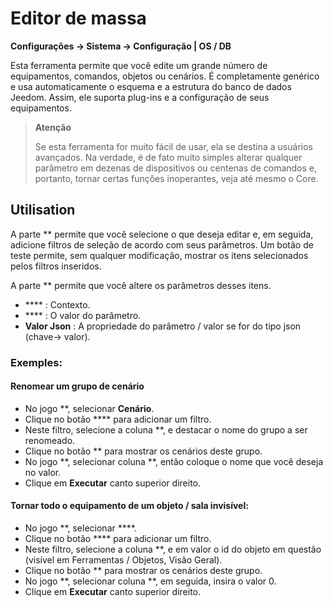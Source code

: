 # Editor de massa
**Configurações → Sistema → Configuração | OS / DB**

Esta ferramenta permite que você edite um grande número de equipamentos, comandos, objetos ou cenários. É completamente genérico e usa automaticamente o esquema e a estrutura do banco de dados Jeedom. Assim, ele suporta plug-ins e a configuração de seus equipamentos.

> **Atenção**
>
> Se esta ferramenta for muito fácil de usar, ela se destina a usuários avançados. Na verdade, é de fato muito simples alterar qualquer parâmetro em dezenas de dispositivos ou centenas de comandos e, portanto, tornar certas funções inoperantes, veja até mesmo o Core.

## Utilisation

A parte ** permite que você selecione o que deseja editar e, em seguida, adicione filtros de seleção de acordo com seus parâmetros. Um botão de teste permite, sem qualquer modificação, mostrar os itens selecionados pelos filtros inseridos.

A parte ** permite que você altere os parâmetros desses itens.

- **** : Contexto.
- **** : O valor do parâmetro.
- **Valor Json** : A propriedade do parâmetro / valor se for do tipo json (chave-> valor).

### Exemples:

#### Renomear um grupo de cenário

- No jogo **, selecionar **Cenário**.
- Clique no botão **** para adicionar um filtro.
- Neste filtro, selecione a coluna **, e destacar o nome do grupo a ser renomeado.
- Clique no botão ** para mostrar os cenários deste grupo.
- No jogo **, selecionar coluna **, então coloque o nome que você deseja no valor.
- Clique em **Executar** canto superior direito.

#### Tornar todo o equipamento de um objeto / sala invisível:

- No jogo **, selecionar ****.
- Clique no botão **** para adicionar um filtro.
- Neste filtro, selecione a coluna **, e em valor o id do objeto em questão (visível em Ferramentas / Objetos, Visão Geral).
- Clique no botão ** para mostrar os cenários deste grupo.
- No jogo **, selecionar coluna **, em seguida, insira o valor 0.
- Clique em **Executar** canto superior direito.